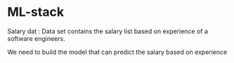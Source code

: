 # ML-stack

Salary dat : Data set contains the salary list based on experience of a software engineers.
            
            
We need to build the model that can predict the salary based on experience
